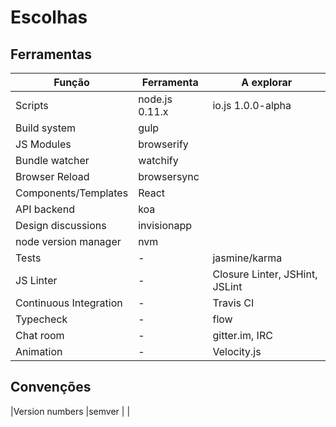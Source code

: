 Escolhas
========

Ferramentas
-----------

|Função                 |Ferramenta     |A explorar                         |
|-----------------------|---------------|-----------------------------------|
|Scripts                |node.js 0.11.x |io.js 1.0.0-alpha                  |
|Build system           |gulp           |                                   |
|JS Modules             |browserify     |                                   |
|Bundle watcher         |watchify       |                                   |
|Browser Reload         |browsersync    |                                   |
|Components/Templates   |React          |                                   |
|API backend            |koa            |                                   |
|Design discussions     |invisionapp    |                                   |
|node version manager   |nvm            |                                   |
|Tests                  | -             |jasmine/karma                      |
|JS Linter              | -             |Closure Linter, JSHint, JSLint     |
|Continuous Integration | -             |Travis CI                          |
|Typecheck              | -             |flow                               |
|Chat room              | -             |gitter.im, IRC                     |
|Animation              | -             |Velocity.js                        |


Convenções
-----------

|Version numbers        |semver         |                                   |

